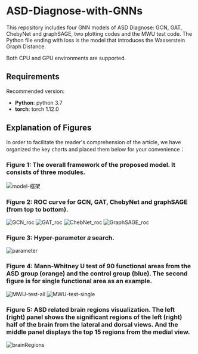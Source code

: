 # ASD-Diagnose-with-GNNs

This repository includes four GNN models of ASD Diagnose: GCN, GAT, ChebyNet and graphSAGE, two plotting codes and the MWU test code. The Python file ending with loss is the model that introduces the Wasserstein Graph Distance.

Both CPU and GPU environments are supported.

## Requirements

Recommended version:

* **Python**: python 3.7 
* **torch**: torch 1.12.0

## Explanation of Figures

In order to facilitate the reader's comprehension of the article, we have organized the key charts and placed them below for your convenience：
### Figure 1: The overall framework of the proposed model. It consists of three modules.
![model-框架](https://github.com/lobster2023/ASD-Diagnose-with-GNNs/assets/133120607/d5a4ab48-09cd-4853-86af-54d3f914b32b)

### Figure 2: ROC curve for GCN, GAT, ChebyNet and graphSAGE (from top to bottom).
![GCN_roc](https://github.com/lobster2023/ASD-Diagnose-with-GNNs/assets/133120607/8d62223a-d812-4beb-a7a5-bf1f04116f11)
![GAT_roc](https://github.com/lobster2023/ASD-Diagnose-with-GNNs/assets/133120607/76f7fa68-8160-4386-acda-7e7dd6153d0b)
![ChebNet_roc](https://github.com/lobster2023/ASD-Diagnose-with-GNNs/assets/133120607/85e2373c-0787-458f-9e16-17f30858702e)
![GraphSAGE_roc](https://github.com/lobster2023/ASD-Diagnose-with-GNNs/assets/133120607/23f3925b-0bcf-48e9-8e96-edfab7bcb72f)

### Figure 3: Hyper-parameter 𝑎 search.
![parameter](https://github.com/lobster2023/ASD-Diagnose-with-GNNs/assets/133120607/51dae7a5-46f8-466d-b171-d2002ebe3d22)

### Figure 4: Mann-Whitney U test of 90 functional areas from the ASD group (orange) and the control group (blue). The second figure is for single functional area as an example. 
![MWU-test-all](https://github.com/lobster2023/ASD-Diagnose-with-GNNs/assets/133120607/ef105ad4-57b1-428b-b0a0-1660af8cd2ed)
![MWU-test-single](https://github.com/lobster2023/ASD-Diagnose-with-GNNs/assets/133120607/9b58906f-a0ed-4917-b264-7b86a18b4258)

### Figure 5: ASD related brain regions visualization. The left (right) panel shows the significant regions of the left (right) half of the brain from the lateral and dorsal views. And the middle panel displays the top 15 regions from the medial view.
![brainRegions](https://github.com/lobster2023/ASD-Diagnose-with-GNNs/assets/133120607/a767db45-88b7-40c0-bc43-e683d09293a9)










